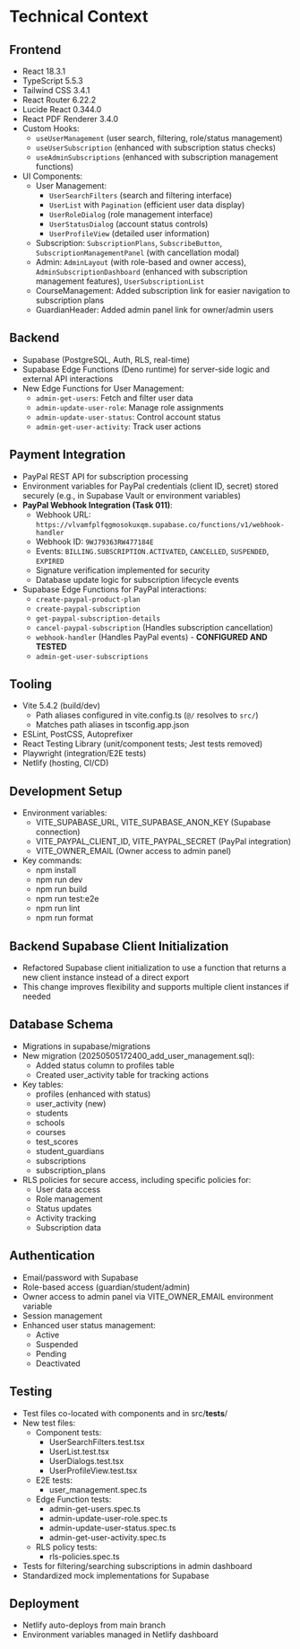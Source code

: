 # Technical Context

## Frontend
- React 18.3.1
- TypeScript 5.5.3
- Tailwind CSS 3.4.1
- React Router 6.22.2
- Lucide React 0.344.0
- React PDF Renderer 3.4.0
- Custom Hooks:
  - `useUserManagement` (user search, filtering, role/status management)
  - `useUserSubscription` (enhanced with subscription status checks)
  - `useAdminSubscriptions` (enhanced with subscription management functions)
- UI Components:
  - User Management:
    - `UserSearchFilters` (search and filtering interface)
    - `UserList` with `Pagination` (efficient user data display)
    - `UserRoleDialog` (role management interface)
    - `UserStatusDialog` (account status controls)
    - `UserProfileView` (detailed user information)
  - Subscription: `SubscriptionPlans`, `SubscribeButton`, `SubscriptionManagementPanel` (with cancellation modal)
  - Admin: `AdminLayout` (with role-based and owner access), `AdminSubscriptionDashboard` (enhanced with subscription management features), `UserSubscriptionList`
  - CourseManagement: Added subscription link for easier navigation to subscription plans
  - GuardianHeader: Added admin panel link for owner/admin users

## Backend
- Supabase (PostgreSQL, Auth, RLS, real-time)
- Supabase Edge Functions (Deno runtime) for server-side logic and external API interactions
- New Edge Functions for User Management:
  - `admin-get-users`: Fetch and filter user data
  - `admin-update-user-role`: Manage role assignments
  - `admin-update-user-status`: Control account status
  - `admin-get-user-activity`: Track user actions

## Payment Integration
- PayPal REST API for subscription processing
- Environment variables for PayPal credentials (client ID, secret) stored securely (e.g., in Supabase Vault or environment variables)
- **PayPal Webhook Integration (Task 011)**:
  - Webhook URL: `https://vlvamfplfqgmosokuxqm.supabase.co/functions/v1/webhook-handler`
  - Webhook ID: `9WJ79363RW477184E`
  - Events: `BILLING.SUBSCRIPTION.ACTIVATED`, `CANCELLED`, `SUSPENDED`, `EXPIRED`
  - Signature verification implemented for security
  - Database update logic for subscription lifecycle events
- Supabase Edge Functions for PayPal interactions:
   - `create-paypal-product-plan`
   - `create-paypal-subscription`
   - `get-paypal-subscription-details`
   - `cancel-paypal-subscription` (Handles subscription cancellation)
   - `webhook-handler` (Handles PayPal events) - **CONFIGURED AND TESTED**
   - `admin-get-user-subscriptions`

## Tooling
- Vite 5.4.2 (build/dev)
  - Path aliases configured in vite.config.ts (`@/` resolves to `src/`)
  - Matches path aliases in tsconfig.app.json
- ESLint, PostCSS, Autoprefixer
- React Testing Library (unit/component tests; Jest tests removed)
- Playwright (integration/E2E tests)
- Netlify (hosting, CI/CD)

## Development Setup
- Environment variables:
  - VITE_SUPABASE_URL, VITE_SUPABASE_ANON_KEY (Supabase connection)
  - VITE_PAYPAL_CLIENT_ID, VITE_PAYPAL_SECRET (PayPal integration)
  - VITE_OWNER_EMAIL (Owner access to admin panel)
- Key commands:
  - npm install
  - npm run dev
  - npm run build
  - npm run test:e2e
  - npm run lint
  - npm run format

## Backend Supabase Client Initialization
- Refactored Supabase client initialization to use a function that returns a new client instance instead of a direct export
- This change improves flexibility and supports multiple client instances if needed

## Database Schema
- Migrations in supabase/migrations
- New migration (20250505172400_add_user_management.sql):
  - Added status column to profiles table
  - Created user_activity table for tracking actions
- Key tables:
  - profiles (enhanced with status)
  - user_activity (new)
  - students
  - schools
  - courses
  - test_scores
  - student_guardians
  - subscriptions
  - subscription_plans
- RLS policies for secure access, including specific policies for:
  - User data access
  - Role management
  - Status updates
  - Activity tracking
  - Subscription data

## Authentication
- Email/password with Supabase
- Role-based access (guardian/student/admin)
- Owner access to admin panel via VITE_OWNER_EMAIL environment variable
- Session management
- Enhanced user status management:
  - Active
  - Suspended
  - Pending
  - Deactivated

## Testing
- Test files co-located with components and in src/__tests__/
- New test files:
  - Component tests:
    - UserSearchFilters.test.tsx
    - UserList.test.tsx
    - UserDialogs.test.tsx
    - UserProfileView.test.tsx
  - E2E tests:
    - user_management.spec.ts
  - Edge Function tests:
    - admin-get-users.spec.ts
    - admin-update-user-role.spec.ts
    - admin-update-user-status.spec.ts
    - admin-get-user-activity.spec.ts
  - RLS policy tests:
    - rls-policies.spec.ts
- Tests for filtering/searching subscriptions in admin dashboard
- Standardized mock implementations for Supabase

## Deployment
- Netlify auto-deploys from main branch
- Environment variables managed in Netlify dashboard
